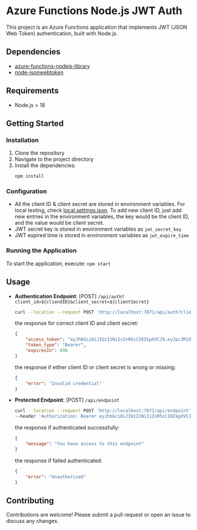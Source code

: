 # Azure Functions Node.js JWT Auth
This project is an Azure Functions application that implements JWT (JSON Web Token) authentication, built with Node.js.

## Dependencies
- [azure-functions-nodejs-library](https://github.com/Azure/azure-functions-nodejs-library)
- [node-jsonwebtoken](https://github.com/auth0/node-jsonwebtoken)

## Requirements
- Node.js > 18

## Getting Started

### Installation
1. Clone the repository
2. Navigate to the project directory
3. Install the dependencies:
    ```bash
    npm install
    ```

### Configuration
- All the client ID & client secret are stored in environment variables. For local testing, check [local.settings.json](local.settings.json).
To add new client ID, just add new entries in the environment variables, the key would be the client ID, and the value would be client secret.
- JWT secret key is stored in environment variables as `jwt_secret_key`
- JWT expired time is stored in environment variables as `jwt_expire_time`

### Running the Application
To start the application, execute:
    ```
    npm start
    ```

## Usage
- **Authentication Endpoint**: [POST] `/api/auth?client_id=${cliendID}&client_secret=${clientSecret}`
    ```bash
    curl --location --request POST 'http://localhost:7071/api/auth?client_id=test_client&client_secret=XX0VmfQAk0awWwoBEQSi'
    ```
    the response for correct client ID and client secret:
    ```json
    {
        "access_token": "eyJhbGciOiJIUzI1NiIsInR5cCI6IkpXVCJ9.eyJpc3MiOiJhZGlwdXRlcmEiLCJzdWIiOiJ0ZXN0X2NsaWVudCIsImlhdCI6MTc0MDU1NjMyOCwiZXhwIjoxNzQwNTU3MjI4fQ.d8HcWvSL9yV38rNTFbREmnQDn9phY-jwhrbN-3yQavg",
        "token_type": "Bearer",
        "expiresIn": 890
    }
    ```
    the response if either client ID or client secret is wrong or missing:
    ```json
    {
        "error": "Invalid credential"
    }
    ```
- **Protected Endpoint**: [POST] `/api/endpoint`
    ```bash
    curl --location --request POST 'http://localhost:7071/api/endpoint' \
    --header 'Authorization: Bearer eyJhbGciOiJIUzI1NiIsInR5cCI6IkpXVCJ9.eyJpc3MiOiJhZGlwdXRlcmEiLCJzdWIiOiJ0ZXN0X2NsaWVudCIsImlhdCI6MTc0MDU1NjMyOCwiZXhwIjoxNzQwNTU3MjI4fQ.d8HcWvSL9yV38rNTFbREmnQDn9phY-jwhrbN-3yQavg'
    ```
    the response if authenticated successfully:
    ```json
    {
        "message": "You have access to this endpoint"
    }
    ```
    the response if failed authenticated:
    ```json
    {
        "error": "Unauthorized"
    }
    ```

## Contributing
Contributions are welcome! Please submit a pull request or open an issue to discuss any changes.
